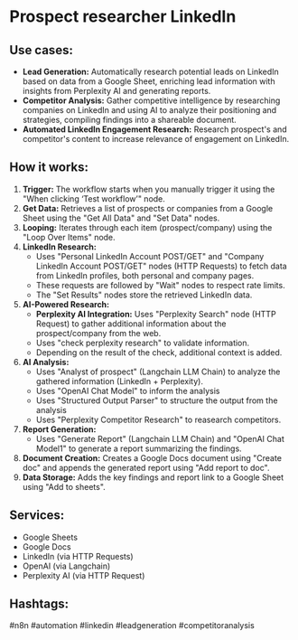 # Prospect researcher LinkedIn

## Use cases:

- **Lead Generation:** Automatically research potential leads on LinkedIn based on data from a Google Sheet, enriching lead information with insights from Perplexity AI and generating reports.
- **Competitor Analysis:** Gather competitive intelligence by researching companies on LinkedIn and using AI to analyze their positioning and strategies, compiling findings into a shareable document.
- **Automated LinkedIn Engagement Research:** Research prospect's and competitor's content to increase relevance of engagement on LinkedIn.

## How it works:

1.  **Trigger:** The workflow starts when you manually trigger it using the "When clicking ‘Test workflow’" node.
2.  **Get Data:** Retrieves a list of prospects or companies from a Google Sheet using the "Get All Data" and "Set Data" nodes.
3.  **Looping:** Iterates through each item (prospect/company) using the "Loop Over Items" node.
4.  **LinkedIn Research:**
    *   Uses "Personal LinkedIn Account POST/GET" and "Company LinkedIn Account POST/GET" nodes (HTTP Requests) to fetch data from LinkedIn profiles, both personal and company pages.
    *   These requests are followed by "Wait" nodes to respect rate limits.
    *   The "Set Results" nodes store the retrieved LinkedIn data.
5.  **AI-Powered Research:**
    *   **Perplexity AI Integration:** Uses "Perplexity Search" node (HTTP Request) to gather additional information about the prospect/company from the web.
    *   Uses "check perplexity research" to validate information.
    *   Depending on the result of the check, additional context is added.
6.  **AI Analysis:**
    *   Uses "Analyst of prospect" (Langchain LLM Chain) to analyze the gathered information (LinkedIn + Perplexity).
    *   Uses "OpenAI Chat Model" to inform the analysis
    *   Uses "Structured Output Parser" to structure the output from the analysis
    *   Uses "Perplexity Competitor Research" to reasearch competitors.
7.  **Report Generation:**
    *   Uses "Generate Report" (Langchain LLM Chain) and "OpenAI Chat Model1" to generate a report summarizing the findings.
8.  **Document Creation:** Creates a Google Docs document using "Create doc" and appends the generated report using "Add report to doc".
9.  **Data Storage:** Adds the key findings and report link to a Google Sheet using "Add to sheets".

## Services:

*   Google Sheets
*   Google Docs
*   LinkedIn (via HTTP Requests)
*   OpenAI (via Langchain)
*   Perplexity AI (via HTTP Request)

## Hashtags:

#n8n #automation #linkedin #leadgeneration #competitoranalysis
